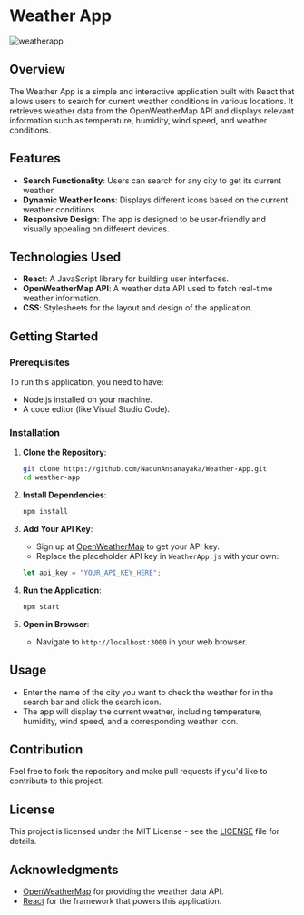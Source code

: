 
# Weather App

![weatherapp](https://github.com/user-attachments/assets/5d6df7be-1227-4ad2-9990-7ee847552349)

## Overview

The Weather App is a simple and interactive application built with React that allows users to search for current weather conditions in various locations. It retrieves weather data from the OpenWeatherMap API and displays relevant information such as temperature, humidity, wind speed, and weather conditions.

## Features

- **Search Functionality**: Users can search for any city to get its current weather.
- **Dynamic Weather Icons**: Displays different icons based on the current weather conditions.
- **Responsive Design**: The app is designed to be user-friendly and visually appealing on different devices.

## Technologies Used

- **React**: A JavaScript library for building user interfaces.
- **OpenWeatherMap API**: A weather data API used to fetch real-time weather information.
- **CSS**: Stylesheets for the layout and design of the application.

## Getting Started

### Prerequisites

To run this application, you need to have:

- Node.js installed on your machine.
- A code editor (like Visual Studio Code).

### Installation

1. **Clone the Repository**:
   ```bash
   git clone https://github.com/NadunAnsanayaka/Weather-App.git
   cd weather-app
   ```

2. **Install Dependencies**:
   ```bash
   npm install
   ```

3. **Add Your API Key**:
   - Sign up at [OpenWeatherMap](https://openweathermap.org/) to get your API key.
   - Replace the placeholder API key in `WeatherApp.js` with your own:
   ```javascript
   let api_key = "YOUR_API_KEY_HERE";
   ```

4. **Run the Application**:
   ```bash
   npm start
   ```

5. **Open in Browser**:
   - Navigate to `http://localhost:3000` in your web browser.

## Usage

- Enter the name of the city you want to check the weather for in the search bar and click the search icon.
- The app will display the current weather, including temperature, humidity, wind speed, and a corresponding weather icon.


## Contribution

Feel free to fork the repository and make pull requests if you'd like to contribute to this project.

## License

This project is licensed under the MIT License - see the [LICENSE](LICENSE) file for details.

## Acknowledgments

- [OpenWeatherMap](https://openweathermap.org/) for providing the weather data API.
- [React](https://reactjs.org/) for the framework that powers this application.
